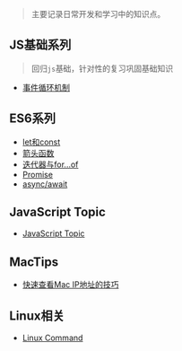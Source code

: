 > 主要记录日常开发和学习中的知识点。

## JS基础系列
> 回归`js`基础，针对性的复习巩固基础知识
- [事件循环机制](https://github.com/sfsoul/blog/issues/8)

## ES6系列
- [let和const](https://github.com/sfsoul/blog/issues/30)
- [箭头函数](https://github.com/sfsoul/blog/issues/31)
- [迭代器与for...of](https://github.com/sfsoul/blog/issues/33)
- [Promise](https://github.com/sfsoul/blog/issues/36)
- [async/await](https://github.com/sfsoul/blog/issues/44)

## JavaScript Topic
- [JavaScript Topic](https://github.com/sfsoul/blog/issues/40)

## MacTips
- [快速查看Mac IP地址的技巧](https://github.com/sfsoul/blog/issues/43)

## Linux相关
- [Linux Command](https://github.com/sfsoul/blog/issues/39)
